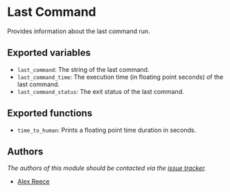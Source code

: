 Last Command
============

Provides information about the last command run.

Exported variables
------------------

-    `last_command`: The string of the last command.
-    `last_command_time`: The execution time (in floating point seconds) of the
      last command.
-    `last_command_status`: The exit status of the last command.


Exported functions
------------------

-    `time_to_human`: Prints a floating point time duration in seconds.


Authors
-------

*The authors of this module should be contacted via the [issue tracker][1].*

  - [Alex Reece](https://github.com/awreece)

[1]: https://github.com/awreece/prezto/issues

